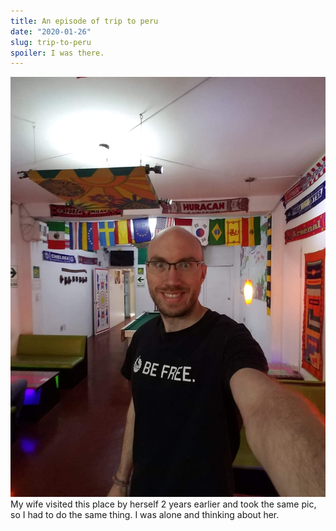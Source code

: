 ```yaml
---
title: An episode of trip to peru
date: "2020-01-26"
slug: trip-to-peru
spoiler: I was there.
---
```


![Big Smile](./limahostel.jpg)
My wife visited this place by herself 2 years earlier and took the same pic, so I had to do the same thing. I was alone and thinking about her.
